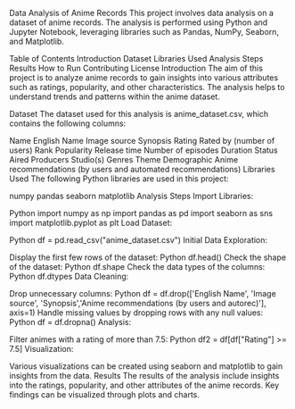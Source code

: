 Data Analysis of Anime Records
This project involves data analysis on a dataset of anime records. The analysis is performed using Python and Jupyter Notebook, leveraging libraries such as Pandas, NumPy, Seaborn, and Matplotlib.

Table of Contents
Introduction
Dataset
Libraries Used
Analysis Steps
Results
How to Run
Contributing
License
Introduction
The aim of this project is to analyze anime records to gain insights into various attributes such as ratings, popularity, and other characteristics. The analysis helps to understand trends and patterns within the anime dataset.

Dataset
The dataset used for this analysis is anime_dataset.csv, which contains the following columns:

Name
English Name
Image source
Synopsis
Rating
Rated by (number of users)
Rank
Popularity
Release time
Number of episodes
Duration
Status
Aired
Producers
Studio(s)
Genres
Theme
Demographic
Anime recommendations (by users and automated recommendations)
Libraries Used
The following Python libraries are used in this project:

numpy
pandas
seaborn
matplotlib
Analysis Steps
Import Libraries:

Python
import numpy as np
import pandas as pd
import seaborn as sns
import matplotlib.pyplot as plt
Load Dataset:

Python
df = pd.read_csv("anime_dataset.csv")
Initial Data Exploration:

Display the first few rows of the dataset:
Python
df.head()
Check the shape of the dataset:
Python
df.shape
Check the data types of the columns:
Python
df.dtypes
Data Cleaning:

Drop unnecessary columns:
Python
df = df.drop(['English Name', 'Image source', 'Synopsis','Anime
recommendations (by users and autorec)'], axis=1)
Handle missing values by dropping rows with any null values:
Python
df = df.dropna()
Analysis:

Filter animes with a rating of more than 7.5:
Python
df2 = df[df["Rating"] >= 7.5]
Visualization:

Various visualizations can be created using seaborn and matplotlib to gain insights from the data.
Results
The results of the analysis include insights into the ratings, popularity, and other attributes of the anime records. Key findings can be visualized through plots and charts.
